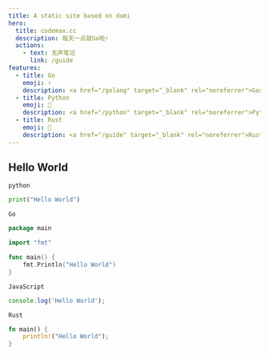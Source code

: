 ```yaml
---
title: A static site based on dumi
hero:
  title: codemax.cc
  description: 每天一点就Go啦⚡️
  actions:
    - text: 无声笔记
      link: /guide
features:
  - title: Go
    emoji: ⚡️
    description: <a href="/golang" target="_blank" rel="noreferrer">Go语言学习笔记</a>
  - title: Python
    emoji: 🐍
    description: <a href="/python" target="_blank" rel="noreferrer">Python笔记</a>
  - title: Rust
    emoji: 🦀
    description: <a href="/guide" target="_blank" rel="noreferrer">Rust学习笔记</a>
---
```


## Hello World

`python`

```python
print("Hello World")
```

`Go`

```go
package main

import "fmt"

func main() {
    fmt.Println("Hello World")
}
```

`JavaScript`

```js
console.log('Hello World');
```

`Rust`

```rust
fn main() {
    println!("Hello World");
}
```
